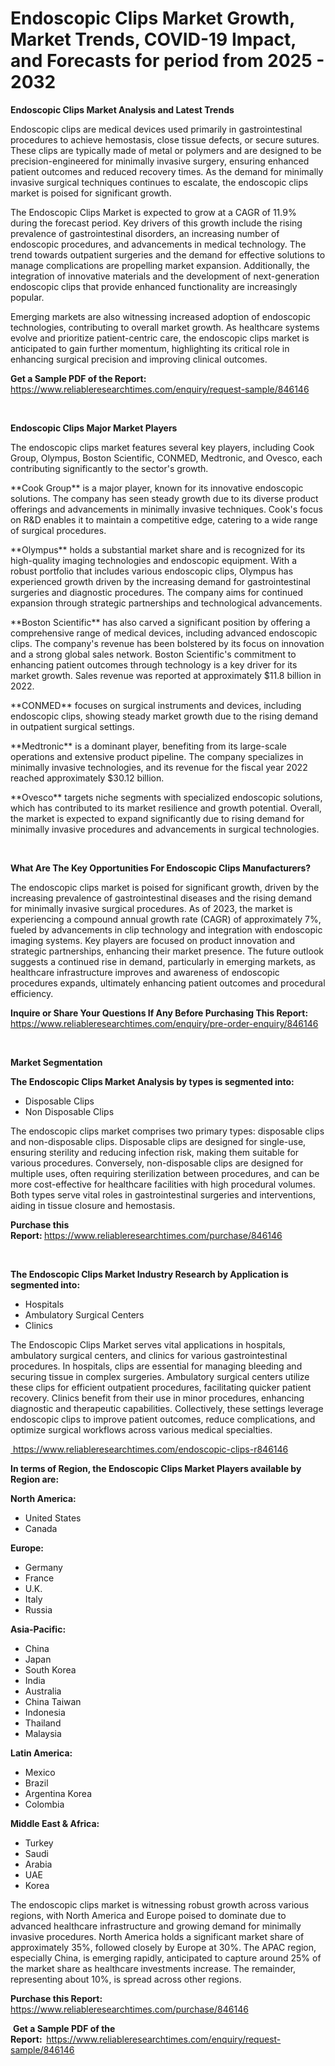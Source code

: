 <p><h1>Endoscopic Clips Market Growth, Market Trends, COVID-19 Impact, and Forecasts for period from 2025 - 2032</h1></p><p><strong>Endoscopic Clips Market Analysis and Latest Trends</strong></p>
<p><p>Endoscopic clips are medical devices used primarily in gastrointestinal procedures to achieve hemostasis, close tissue defects, or secure sutures. These clips are typically made of metal or polymers and are designed to be precision-engineered for minimally invasive surgery, ensuring enhanced patient outcomes and reduced recovery times. As the demand for minimally invasive surgical techniques continues to escalate, the endoscopic clips market is poised for significant growth.</p><p>The Endoscopic Clips Market is expected to grow at a CAGR of 11.9% during the forecast period. Key drivers of this growth include the rising prevalence of gastrointestinal disorders, an increasing number of endoscopic procedures, and advancements in medical technology. The trend towards outpatient surgeries and the demand for effective solutions to manage complications are propelling market expansion. Additionally, the integration of innovative materials and the development of next-generation endoscopic clips that provide enhanced functionality are increasingly popular. </p><p>Emerging markets are also witnessing increased adoption of endoscopic technologies, contributing to overall market growth. As healthcare systems evolve and prioritize patient-centric care, the endoscopic clips market is anticipated to gain further momentum, highlighting its critical role in enhancing surgical precision and improving clinical outcomes.</p></p>
<p><strong>Get a Sample PDF of the Report:&nbsp;</strong> <a href="https://www.reliableresearchtimes.com/enquiry/request-sample/846146?utm_campaign=2267&utm_medium=2&utm_source=Github&utm_content=ia&utm_term=13042025&utm_id=endoscopic-clips">https://www.reliableresearchtimes.com/enquiry/request-sample/846146</a></p>
<p>&nbsp;</p>
<p><strong>Endoscopic Clips Major Market Players</strong></p>
<p><p>The endoscopic clips market features several key players, including Cook Group, Olympus, Boston Scientific, CONMED, Medtronic, and Ovesco, each contributing significantly to the sector's growth. </p><p>**Cook Group** is a major player, known for its innovative endoscopic solutions. The company has seen steady growth due to its diverse product offerings and advancements in minimally invasive techniques. Cook's focus on R&D enables it to maintain a competitive edge, catering to a wide range of surgical procedures.</p><p>**Olympus** holds a substantial market share and is recognized for its high-quality imaging technologies and endoscopic equipment. With a robust portfolio that includes various endoscopic clips, Olympus has experienced growth driven by the increasing demand for gastrointestinal surgeries and diagnostic procedures. The company aims for continued expansion through strategic partnerships and technological advancements.</p><p>**Boston Scientific** has also carved a significant position by offering a comprehensive range of medical devices, including advanced endoscopic clips. The company's revenue has been bolstered by its focus on innovation and a strong global sales network. Boston Scientific's commitment to enhancing patient outcomes through technology is a key driver for its market growth. Sales revenue was reported at approximately $11.8 billion in 2022.</p><p>**CONMED** focuses on surgical instruments and devices, including endoscopic clips, showing steady market growth due to the rising demand in outpatient surgical settings. </p><p>**Medtronic** is a dominant player, benefiting from its large-scale operations and extensive product pipeline. The company specializes in minimally invasive technologies, and its revenue for the fiscal year 2022 reached approximately $30.12 billion. </p><p>**Ovesco** targets niche segments with specialized endoscopic solutions, which has contributed to its market resilience and growth potential. Overall, the market is expected to expand significantly due to rising demand for minimally invasive procedures and advancements in surgical technologies.</p></p>
<p>&nbsp;</p>
<p><strong>What Are The Key Opportunities For Endoscopic Clips Manufacturers?</strong></p>
<p><p>The endoscopic clips market is poised for significant growth, driven by the increasing prevalence of gastrointestinal diseases and the rising demand for minimally invasive surgical procedures. As of 2023, the market is experiencing a compound annual growth rate (CAGR) of approximately 7%, fueled by advancements in clip technology and integration with endoscopic imaging systems. Key players are focused on product innovation and strategic partnerships, enhancing their market presence. The future outlook suggests a continued rise in demand, particularly in emerging markets, as healthcare infrastructure improves and awareness of endoscopic procedures expands, ultimately enhancing patient outcomes and procedural efficiency.</p></p>
<p><strong>Inquire or Share Your Questions If Any Before Purchasing This Report:</strong> <a href="https://www.reliableresearchtimes.com/enquiry/pre-order-enquiry/846146?utm_campaign=2267&utm_medium=2&utm_source=Github&utm_content=ia&utm_term=13042025&utm_id=endoscopic-clips">https://www.reliableresearchtimes.com/enquiry/pre-order-enquiry/846146</a></p>
<p>&nbsp;</p>
<p><strong>Market Segmentation</strong></p>
<p><strong>The Endoscopic Clips Market Analysis by types is segmented into:</strong></p>
<p><ul><li>Disposable Clips</li><li>Non Disposable Clips</li></ul></p>
<p><p>The endoscopic clips market comprises two primary types: disposable clips and non-disposable clips. Disposable clips are designed for single-use, ensuring sterility and reducing infection risk, making them suitable for various procedures. Conversely, non-disposable clips are designed for multiple uses, often requiring sterilization between procedures, and can be more cost-effective for healthcare facilities with high procedural volumes. Both types serve vital roles in gastrointestinal surgeries and interventions, aiding in tissue closure and hemostasis.</p></p>
<p><strong>Purchase this Report:&nbsp;</strong><a href="https://www.reliableresearchtimes.com/purchase/846146?utm_campaign=2267&utm_medium=2&utm_source=Github&utm_content=ia&utm_term=13042025&utm_id=endoscopic-clips">https://www.reliableresearchtimes.com/purchase/846146</a></p>
<p>&nbsp;</p>
<p><strong>The Endoscopic Clips Market Industry Research by Application is segmented into:</strong></p>
<p><ul><li>Hospitals</li><li>Ambulatory Surgical Centers</li><li>Clinics</li></ul></p>
<p><p>The Endoscopic Clips Market serves vital applications in hospitals, ambulatory surgical centers, and clinics for various gastrointestinal procedures. In hospitals, clips are essential for managing bleeding and securing tissue in complex surgeries. Ambulatory surgical centers utilize these clips for efficient outpatient procedures, facilitating quicker patient recovery. Clinics benefit from their use in minor procedures, enhancing diagnostic and therapeutic capabilities. Collectively, these settings leverage endoscopic clips to improve patient outcomes, reduce complications, and optimize surgical workflows across various medical specialties.</p></p>
<p><a href="https://www.reliableresearchtimes.com/endoscopic-clips-r846146?utm_campaign=2267&utm_medium=2&utm_source=Github&utm_content=ia&utm_term=13042025&utm_id=endoscopic-clips">&nbsp;https://www.reliableresearchtimes.com/endoscopic-clips-r846146</a></p>
<p><strong>In terms of Region, the Endoscopic Clips Market Players available by Region are:</strong></p>
<p>
    <p> <strong> North America: </strong>
        <ul>
            <li>United States</li>
            <li>Canada</li>
        </ul>
        </p> 
    <p> <strong> Europe: </strong>
        <ul>
            <li>Germany</li>
            <li>France</li>
            <li>U.K.</li>
            <li>Italy</li>
            <li>Russia</li>
        </ul>
        </p> 
    <p> <strong> Asia-Pacific: </strong>
        <ul>
            <li>China</li>
            <li>Japan</li>
            <li>South Korea</li>
            <li>India</li>
            <li>Australia</li>
            <li>China Taiwan</li>
            <li>Indonesia</li>
            <li>Thailand</li>
            <li>Malaysia</li>
        </ul>
        </p> 
    <p> <strong> Latin America: </strong>
        <ul>
            <li>Mexico</li>
            <li>Brazil</li>
            <li>Argentina Korea</li>
            <li>Colombia</li>
        </ul>
        </p> 
    <p> <strong> Middle East & Africa: </strong>
        <ul>
            <li>Turkey</li>
            <li>Saudi</li>
            <li>Arabia</li>
            <li>UAE</li>
            <li>Korea</li>
        </ul>
    </p>
    </p>
<p><p>The endoscopic clips market is witnessing robust growth across various regions, with North America and Europe poised to dominate due to advanced healthcare infrastructure and growing demand for minimally invasive procedures. North America holds a significant market share of approximately 35%, followed closely by Europe at 30%. The APAC region, especially China, is emerging rapidly, anticipated to capture around 25% of the market share as healthcare investments increase. The remainder, representing about 10%, is spread across other regions.</p></p>
<p><strong>Purchase this Report: </strong><a href="https://www.reliableresearchtimes.com/purchase/846146?utm_campaign=2267&utm_medium=2&utm_source=Github&utm_content=ia&utm_term=13042025&utm_id=endoscopic-clips">https://www.reliableresearchtimes.com/purchase/846146</a></p>
<p>&nbsp;<strong>Get a Sample PDF of the Report:&nbsp;&nbsp;</strong><a href="https://www.reliableresearchtimes.com/enquiry/request-sample/846146?utm_campaign=2267&utm_medium=2&utm_source=Github&utm_content=ia&utm_term=13042025&utm_id=endoscopic-clips">https://www.reliableresearchtimes.com/enquiry/request-sample/846146</a></p>
<p><strong></strong></p>
<p><p></p><p></p><p></p></p>